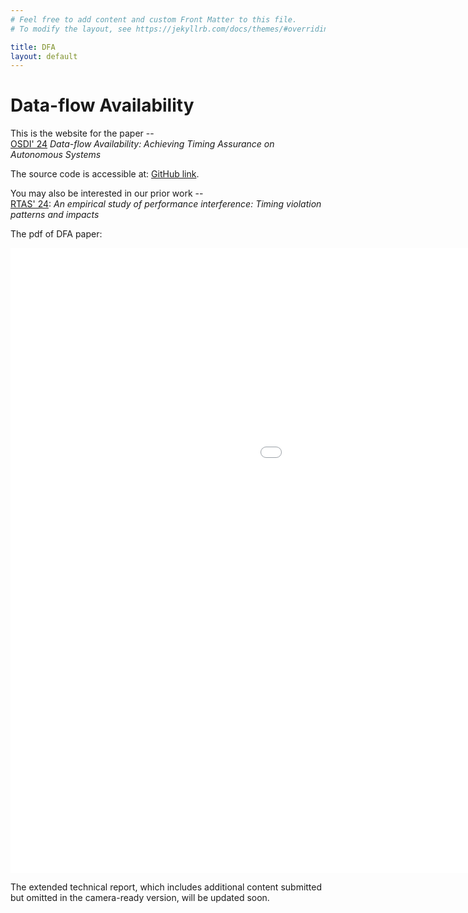 ```yaml
---
# Feel free to add content and custom Front Matter to this file.
# To modify the layout, see https://jekyllrb.com/docs/themes/#overriding-theme-defaults

title: DFA
layout: default
---
```


# Data-flow Availability


This is the website for the paper --  
 [OSDI' 24](https://www.usenix.org/conference/osdi24/presentation/li) *Data-flow Availability: Achieving Timing Assurance on Autonomous Systems*  

The source code is accessible at: [GitHub link](https://github.com/WUSTL-CSPL/Kairos-Userspace).





You may also be interested in our prior work --  
[RTAS' 24](https://ieeexplore.ieee.org/document/10568068): *An empirical study of performance interference: Timing violation patterns and impacts*



The pdf of DFA paper:

<iframe src="pdf_pages/camera-ready-dfa.pdf" style="width:1400px;height:1000px" frameborder="0"></iframe>

The extended technical report, which includes additional content submitted but omitted in the camera-ready version, will be updated soon.